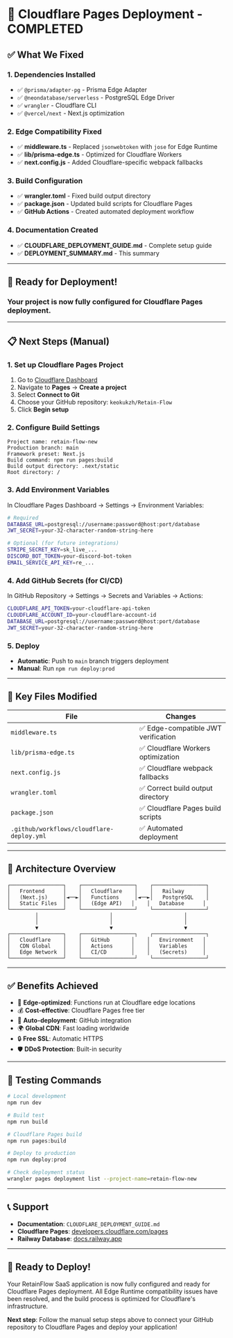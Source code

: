 # 🚀 Cloudflare Pages Deployment - COMPLETED

## ✅ What We Fixed

### 1. **Dependencies Installed**
- ✅ `@prisma/adapter-pg` - Prisma Edge Adapter
- ✅ `@neondatabase/serverless` - PostgreSQL Edge Driver
- ✅ `wrangler` - Cloudflare CLI
- ✅ `@vercel/next` - Next.js optimization

### 2. **Edge Compatibility Fixed**
- ✅ **middleware.ts** - Replaced `jsonwebtoken` with `jose` for Edge Runtime
- ✅ **lib/prisma-edge.ts** - Optimized for Cloudflare Workers
- ✅ **next.config.js** - Added Cloudflare-specific webpack fallbacks

### 3. **Build Configuration**
- ✅ **wrangler.toml** - Fixed build output directory
- ✅ **package.json** - Updated build scripts for Cloudflare Pages
- ✅ **GitHub Actions** - Created automated deployment workflow

### 4. **Documentation Created**
- ✅ **CLOUDFLARE_DEPLOYMENT_GUIDE.md** - Complete setup guide
- ✅ **DEPLOYMENT_SUMMARY.md** - This summary

---

## 🎯 Ready for Deployment!

### Your project is now fully configured for Cloudflare Pages deployment.

---

## 📋 Next Steps (Manual)

### 1. **Set up Cloudflare Pages Project**
1. Go to [Cloudflare Dashboard](https://dash.cloudflare.com)
2. Navigate to **Pages** → **Create a project**
3. Select **Connect to Git**
4. Choose your GitHub repository: `keokukzh/Retain-Flow`
5. Click **Begin setup**

### 2. **Configure Build Settings**
```
Project name: retain-flow-new
Production branch: main
Framework preset: Next.js
Build command: npm run pages:build
Build output directory: .next/static
Root directory: /
```

### 3. **Add Environment Variables**
In Cloudflare Pages Dashboard → Settings → Environment Variables:

```bash
# Required
DATABASE_URL=postgresql://username:password@host:port/database
JWT_SECRET=your-32-character-random-string-here

# Optional (for future integrations)
STRIPE_SECRET_KEY=sk_live_...
DISCORD_BOT_TOKEN=your-discord-bot-token
EMAIL_SERVICE_API_KEY=re_...
```

### 4. **Add GitHub Secrets** (for CI/CD)
In GitHub Repository → Settings → Secrets and Variables → Actions:

```bash
CLOUDFLARE_API_TOKEN=your-cloudflare-api-token
CLOUDFLARE_ACCOUNT_ID=your-cloudflare-account-id
DATABASE_URL=postgresql://username:password@host:port/database
JWT_SECRET=your-32-character-random-string-here
```

### 5. **Deploy**
- **Automatic**: Push to `main` branch triggers deployment
- **Manual**: Run `npm run deploy:prod`

---

## 🔧 Key Files Modified

| File | Changes |
|------|---------|
| `middleware.ts` | ✅ Edge-compatible JWT verification |
| `lib/prisma-edge.ts` | ✅ Cloudflare Workers optimization |
| `next.config.js` | ✅ Cloudflare webpack fallbacks |
| `wrangler.toml` | ✅ Correct build output directory |
| `package.json` | ✅ Cloudflare Pages build scripts |
| `.github/workflows/cloudflare-deploy.yml` | ✅ Automated deployment |

---

## 🚀 Architecture Overview

```
┌─────────────────┐    ┌─────────────────┐    ┌─────────────────┐
│   Frontend      │    │   Cloudflare    │    │   Railway       │
│   (Next.js)     │◄──►│   Functions     │◄──►│   PostgreSQL    │
│   Static Files  │    │   (Edge API)   │    │   Database      │
└─────────────────┘    └─────────────────┘    └─────────────────┘
         │                       │                       │
         │                       │                       │
         ▼                       ▼                       ▼
┌─────────────────┐    ┌─────────────────┐    ┌─────────────────┐
│   Cloudflare    │    │   GitHub       │    │   Environment   │
│   CDN Global    │    │   Actions      │    │   Variables     │
│   Edge Network  │    │   CI/CD        │    │   (Secrets)     │
└─────────────────┘    └─────────────────┘    └─────────────────┘
```

---

## ✅ Benefits Achieved

- 🚀 **Edge-optimized**: Functions run at Cloudflare edge locations
- 💰 **Cost-effective**: Cloudflare Pages free tier
- 🔄 **Auto-deployment**: GitHub integration
- 🌍 **Global CDN**: Fast loading worldwide
- 🔒 **Free SSL**: Automatic HTTPS
- 🛡️ **DDoS Protection**: Built-in security

---

## 🧪 Testing Commands

```bash
# Local development
npm run dev

# Build test
npm run build

# Cloudflare Pages build
npm run pages:build

# Deploy to production
npm run deploy:prod

# Check deployment status
wrangler pages deployment list --project-name=retain-flow-new
```

---

## 📞 Support

- **Documentation**: `CLOUDFLARE_DEPLOYMENT_GUIDE.md`
- **Cloudflare Pages**: [developers.cloudflare.com/pages](https://developers.cloudflare.com/pages/)
- **Railway Database**: [docs.railway.app](https://docs.railway.app/)

---

## 🎉 Ready to Deploy!

Your RetainFlow SaaS application is now fully configured and ready for Cloudflare Pages deployment. All Edge Runtime compatibility issues have been resolved, and the build process is optimized for Cloudflare's infrastructure.

**Next step**: Follow the manual setup steps above to connect your GitHub repository to Cloudflare Pages and deploy your application!
